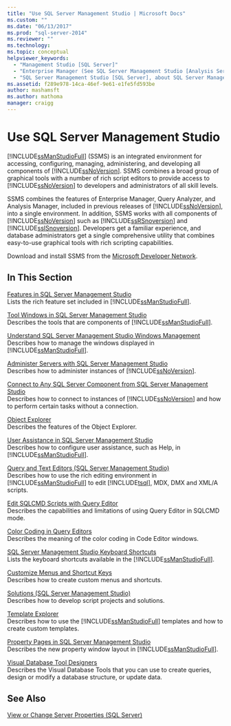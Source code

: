 ```yaml
---
title: "Use SQL Server Management Studio | Microsoft Docs"
ms.custom: ""
ms.date: "06/13/2017"
ms.prod: "sql-server-2014"
ms.reviewer: ""
ms.technology:
ms.topic: conceptual
helpviewer_keywords: 
  - "Management Studio [SQL Server]"
  - "Enterprise Manager (See SQL Server Management Studio [Analysis Services])"
  - "SQL Server Management Studio [SQL Server], about SQL Server Management Studio"
ms.assetid: f289e978-14ca-46ef-9e61-e1fe5fd593be
author: mashamsft
ms.author: mathoma
manager: craigg
---
```

# Use SQL Server Management Studio
  [!INCLUDE[ssManStudioFull](../includes/ssmanstudiofull-md.md)] (SSMS) is an integrated environment for accessing, configuring, managing, administering, and developing all components of [!INCLUDE[ssNoVersion](../includes/ssnoversion-md.md)]. SSMS combines a broad group of graphical tools with a number of rich script editors to provide access to [!INCLUDE[ssNoVersion](../includes/ssnoversion-md.md)] to developers and administrators of all skill levels.  
  
 SSMS combines the features of Enterprise Manager, Query Analyzer, and Analysis Manager, included in previous releases of [!INCLUDE[ssNoVersion](../includes/ssnoversion-md.md)], into a single environment. In addition, SSMS works with all components of [!INCLUDE[ssNoVersion](../includes/ssnoversion-md.md)] such as [!INCLUDE[ssRSnoversion](../includes/ssrsnoversion-md.md)] and [!INCLUDE[ssISnoversion](../includes/ssisnoversion-md.md)]. Developers get a familiar experience, and database administrators get a single comprehensive utility that combines easy-to-use graphical tools with rich scripting capabilities.  
  
 Download and install SSMS from the [Microsoft Developer Network](http://msdn.microsoft.com/library/dn434042.aspx).  
  
## In This Section  
 [Features in SQL Server Management Studio](features-in-sql-server-management-studio.md)  
 Lists the rich feature set included in [!INCLUDE[ssManStudioFull](../includes/ssmanstudiofull-md.md)].  
  
 [Tool Windows in SQL Server Management Studio](../ssms/tool-windows-in-sql-server-management-studio.md)  
 Describes the tools that are components of [!INCLUDE[ssManStudioFull](../includes/ssmanstudiofull-md.md)].  
  
 [Understand SQL Server Management Studio Windows Management](../ssms/understand-sql-server-management-studio-windows-management.md)  
 Describes how to manage the windows displayed in [!INCLUDE[ssManStudioFull](../includes/ssmanstudiofull-md.md)].  
  
 [Administer Servers with SQL Server Management Studio](../ssms/administer-servers-with-sql-server-management-studio.md)  
 Describes how to administer instances of [!INCLUDE[ssNoVersion](../includes/ssnoversion-md.md)].  
  
 [Connect to Any SQL Server Component from SQL Server Management Studio](../ssms/f1-help/connect-to-any-sql-server-component-from-sql-server-management-studio.md)  
 Describes how to connect to instances of [!INCLUDE[ssNoVersion](../includes/ssnoversion-md.md)] and how to perform certain tasks without a connection.  
  
 [Object Explorer](../ssms/object/object-explorer.md)  
 Describes the features of the Object Explorer.  
  
 [User Assistance in SQL Server Management Studio](../ssms/user-assistance-in-sql-server-management-studio.md)  
 Describes how to configure user assistance, such as Help, in [!INCLUDE[ssManStudioFull](../includes/ssmanstudiofull-md.md)].  
  
 [Query and Text Editors &#40;SQL Server Management Studio&#41;](../relational-databases/scripting/query-and-text-editors-sql-server-management-studio.md)  
 Describes how to use the rich editing environment in [!INCLUDE[ssManStudioFull](../includes/ssmanstudiofull-md.md)] to edit [!INCLUDE[tsql](../includes/tsql-md.md)], MDX, DMX and XML/A scripts.  
  
 [Edit SQLCMD Scripts with Query Editor](../relational-databases/scripting/edit-sqlcmd-scripts-with-query-editor.md)  
 Describes the capabilities and limitations of using Query Editor in SQLCMD mode.  
  
 [Color Coding in Query Editors](../relational-databases/scripting/color-coding-in-query-editors.md)  
 Describes the meaning of the color coding in Code Editor windows.  
  
 [SQL Server Management Studio Keyboard Shortcuts](../ssms/sql-server-management-studio-keyboard-shortcuts.md)  
 Lists the keyboard shortcuts available in the [!INCLUDE[ssManStudioFull](../includes/ssmanstudiofull-md.md)].  
  
 [Customize Menus and Shortcut Keys](../ssms/customize-menus-and-shortcut-keys.md)  
 Describes how to create custom menus and shortcuts.  
  
 [Solutions &#40;SQL Server Management Studio&#41;](../ssms/solution/solutions-sql-server-management-studio.md)  
 Describes how to develop script projects and solutions.  
  
 [Template Explorer](../ssms/template/template-explorer.md)  
 Describes how to use the [!INCLUDE[ssManStudioFull](../includes/ssmanstudiofull-md.md)] templates and how to create custom templates.  
  
 [Property Pages in SQL Server Management Studio](../ssms/property-pages-in-sql-server-management-studio.md)  
 Describes the new property window layout in [!INCLUDE[ssManStudioFull](../includes/ssmanstudiofull-md.md)].  
  
 [Visual Database Tool Designers](../ssms/visual-db-tools/visual-database-tool-designers.md)  
 Describes the Visual Database Tools that you can use to create queries, design or modify a database structure, or update data.  
  
## See Also  
 [View or Change Server Properties &#40;SQL Server&#41;](configure-windows/view-or-change-server-properties-sql-server.md)  
  
  

